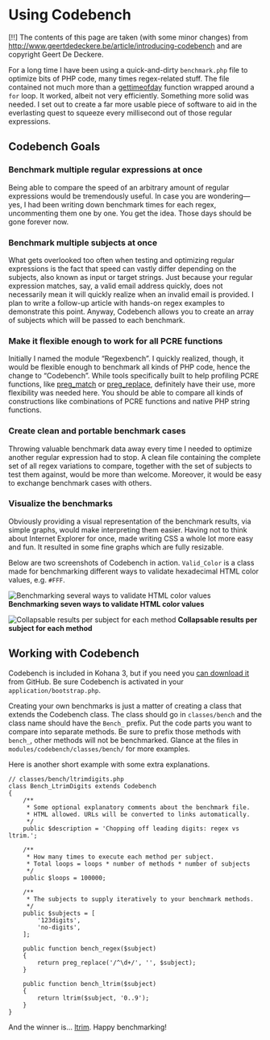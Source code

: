# Using Codebench

[!!] The contents of this page are taken (with some minor changes) from <http://www.geertdedeckere.be/article/introducing-codebench> and are copyright Geert De Deckere.

For a long time I have been using a quick-and-dirty `benchmark.php` file to optimize bits of PHP code, many times regex-related stuff. The file contained not much more than a [gettimeofday](http://php.net/gettimeofday) function wrapped around a `for` loop. It worked, albeit not very efficiently. Something more solid was needed. I set out to create a far more usable piece of software to aid in the everlasting quest to squeeze every millisecond out of those regular expressions.

## Codebench Goals

### Benchmark multiple regular expressions at once

Being able to compare the speed of an arbitrary amount of regular expressions would be tremendously useful. In case you are wondering—yes, I had been writing down benchmark times for each regex, uncommenting them one by one. You get the idea. Those days should be gone forever now.

### Benchmark multiple subjects at once

What gets overlooked too often when testing and optimizing regular expressions is the fact that speed can vastly differ depending on the subjects, also known as input or target strings. Just because your regular expression matches, say, a valid email address quickly, does not necessarily mean it will quickly realize when an invalid email is provided. I plan to write a follow-up article with hands-on regex examples to demonstrate this point. Anyway, Codebench allows you to create an array of subjects which will be passed to each benchmark.

### Make it flexible enough to work for all PCRE functions

Initially I named the module “Regexbench”. I quickly realized, though, it would be flexible enough to benchmark all kinds of PHP code, hence the change to “Codebench”. While tools specifically built to help profiling PCRE functions, like [preg_match](http://php.net/preg_match) or [preg_replace](http://php.net/preg_replace), definitely have their use, more flexibility was needed here. You should be able to compare all kinds of constructions like combinations of PCRE functions and native PHP string functions.

### Create clean and portable benchmark cases

Throwing valuable benchmark data away every time I needed to optimize another regular expression had to stop. A clean file containing the complete set of all regex variations to compare, together with the set of subjects to test them against, would be more than welcome. Moreover, it would be easy to exchange benchmark cases with others.

### Visualize the benchmarks

Obviously providing a visual representation of the benchmark results, via simple graphs, would make interpreting them easier. Having not to think about Internet Explorer for once, made writing CSS a whole lot more easy and fun. It resulted in some fine graphs which are fully resizable.

Below are two screenshots of Codebench in action. `Valid_Color` is a class made for benchmarking different ways to validate hexadecimal HTML color values, e.g. `#FFF`.

![Benchmarking several ways to validate HTML color values](codebench_screenshot1.png)
**Benchmarking seven ways to validate HTML color values**

![Collapsable results per subject for each method](codebench_screenshot2.png)
**Collapsable results per subject for each method**

## Working with Codebench

Codebench is included in Kohana 3, but if you need you [can download it](http://github.com/kohana/codebench/) from GitHub. Be sure Codebench is activated in your `application/bootstrap.php`.

Creating your own benchmarks is just a matter of creating a class that extends the Codebench class. The class should go in `classes/bench` and the class name should have the `Bench_` prefix. Put the code parts you want to compare into separate methods. Be sure to prefix those methods with `bench_`, other methods will not be benchmarked. Glance at the files in `modules/codebench/classes/bench/` for more examples.

Here is another short example with some extra explanations.

    // classes/bench/ltrimdigits.php
    class Bench_LtrimDigits extends Codebench
    {
        /**
         * Some optional explanatory comments about the benchmark file.
         * HTML allowed. URLs will be converted to links automatically.
         */
        public $description = 'Chopping off leading digits: regex vs ltrim.';

        /**
         * How many times to execute each method per subject.
         * Total loops = loops * number of methods * number of subjects
         */
        public $loops = 100000;

        /**
         * The subjects to supply iteratively to your benchmark methods.
         */
        public $subjects = [
            '123digits',
            'no-digits',
        ];

        public function bench_regex($subject)
        {
            return preg_replace('/^\d+/', '', $subject);
        }

        public function bench_ltrim($subject)
        {
            return ltrim($subject, '0..9');
        }
    }



And the winner is… [ltrim](http://php.net/ltrim). Happy benchmarking!
